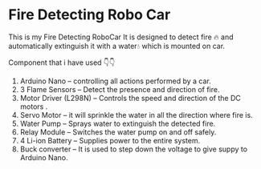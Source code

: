 # Fire Detecting Robo Car

This is my Fire Detecting RoboCar 
It is designed to detect fire 🔥 and automatically extinguish it with a water💧 which is mounted on car.

Component that i have used
👇👇
1. Arduino Nano – controlling all actions performed by a car.
2. 3 Flame Sensors – Detect the presence and direction of fire.
3. Motor Driver (L298N) – Controls the speed and direction of the DC motors .
4. Servo Motor – it will sprinkle the water in all the direction where fire is. 
5. Water Pump – Sprays water to extinguish the detected fire.
6. Relay Module – Switches the water pump on and off safely.
7. 4 Li-ion Battery  – Supplies power to the entire system.
8. Buck converter – It is used to step down the voltage to give suppy to Arduino Nano.
